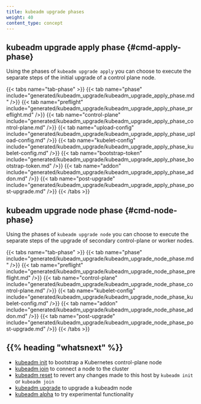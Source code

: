 ```yaml
---
title: kubeadm upgrade phases
weight: 40
content_type: concept
---
```


## kubeadm upgrade apply phase {#cmd-apply-phase}

Using the phases of `kubeadm upgrade apply` you can choose to execute the separate steps of the initial upgrade
of a control plane node.

{{< tabs name="tab-phase" >}}
{{< tab name="phase" include="generated/kubeadm_upgrade/kubeadm_upgrade_apply_phase.md" />}}
{{< tab name="preflight" include="generated/kubeadm_upgrade/kubeadm_upgrade_apply_phase_preflight.md" />}}
{{< tab name="control-plane" include="generated/kubeadm_upgrade/kubeadm_upgrade_apply_phase_control-plane.md" />}}
{{< tab name="upload-config" include="generated/kubeadm_upgrade/kubeadm_upgrade_apply_phase_upload-config.md" />}}
{{< tab name="kubelet-config" include="generated/kubeadm_upgrade/kubeadm_upgrade_apply_phase_kubelet-config.md" />}}
{{< tab name="bootstrap-token" include="generated/kubeadm_upgrade/kubeadm_upgrade_apply_phase_bootstrap-token.md" />}}
{{< tab name="addon" include="generated/kubeadm_upgrade/kubeadm_upgrade_apply_phase_addon.md" />}}
{{< tab name="post-upgrade" include="generated/kubeadm_upgrade/kubeadm_upgrade_apply_phase_post-upgrade.md" />}}
{{< /tabs >}}

## kubeadm upgrade node phase {#cmd-node-phase}

Using the phases of `kubeadm upgrade node` you can choose to execute the separate steps of the upgrade of
secondary control-plane or worker nodes.

{{< tabs name="tab-phase" >}}
{{< tab name="phase" include="generated/kubeadm_upgrade/kubeadm_upgrade_node_phase.md" />}}
{{< tab name="preflight" include="generated/kubeadm_upgrade/kubeadm_upgrade_node_phase_preflight.md" />}}
{{< tab name="control-plane" include="generated/kubeadm_upgrade/kubeadm_upgrade_node_phase_control-plane.md" />}}
{{< tab name="kubelet-config" include="generated/kubeadm_upgrade/kubeadm_upgrade_node_phase_kubelet-config.md" />}}
{{< tab name="addon" include="generated/kubeadm_upgrade/kubeadm_upgrade_node_phase_addon.md" />}}
{{< tab name="post-upgrade" include="generated/kubeadm_upgrade/kubeadm_upgrade_node_phase_post-upgrade.md" />}}
{{< /tabs >}}

## {{% heading "whatsnext" %}}

* [kubeadm init](/docs/reference/setup-tools/kubeadm/kubeadm-init/) to bootstrap a Kubernetes control-plane node
* [kubeadm join](/docs/reference/setup-tools/kubeadm/kubeadm-join/) to connect a node to the cluster
* [kubeadm reset](/docs/reference/setup-tools/kubeadm/kubeadm-reset/) to revert any changes made to this host by `kubeadm init` or `kubeadm join`
* [kubeadm upgrade](/docs/reference/setup-tools/kubeadm/kubeadm-upgrade/) to upgrade a kubeadm node
* [kubeadm alpha](/docs/reference/setup-tools/kubeadm/kubeadm-alpha/) to try experimental functionality
